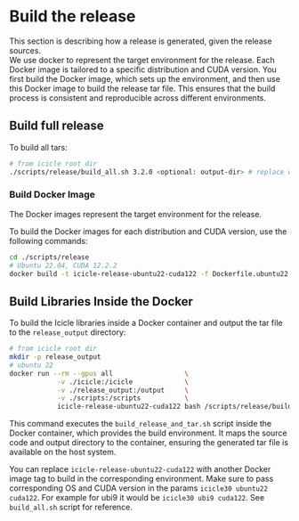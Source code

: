 # Build the release

This section is describing how a release is generated, given the release sources.<br>
We use docker to represent the target environment for the release. Each Docker image is tailored to a specific distribution and CUDA version. You first build the Docker image, which sets up the environment, and then use this Docker image to build the release tar file. This ensures that the build process is consistent and reproducible across different environments.

## Build full release

To build all tars:
```bash
# from icicle root dir
./scripts/release/build_all.sh 3.2.0 <optional: output-dir> # replace with any version
```

### Build Docker Image

The Docker images represent the target environment for the release.

To build the Docker images for each distribution and CUDA version, use the following commands:

```bash
cd ./scripts/release
# Ubuntu 22.04, CUDA 12.2.2
docker build -t icicle-release-ubuntu22-cuda122 -f Dockerfile.ubuntu22 .
```

## Build Libraries Inside the Docker

To build the Icicle libraries inside a Docker container and output the tar file to the `release_output` directory:

```bash
# from icicle root dir
mkdir -p release_output
# ubuntu 22
docker run --rm --gpus all                  \
            -v ./icicle:/icicle             \
            -v ./release_output:/output     \
            -v ./scripts:/scripts           \
            icicle-release-ubuntu22-cuda122 bash /scripts/release/build_release_and_tar.sh icicle30 ubuntu22 cuda122          
```

This command executes the `build_release_and_tar.sh` script inside the Docker container, which provides the build environment. It maps the source code and output directory to the container, ensuring the generated tar file is available on the host system.

You can replace `icicle-release-ubuntu22-cuda122` with another Docker image tag to build in the corresponding environment.
Make sure to pass corresponding OS and CUDA version in the params `icicle30 ubuntu22 cuda122`. For example for ubi9 it would be `icicle30 ubi9 cuda122`.
See `build_all.sh` script for reference.
